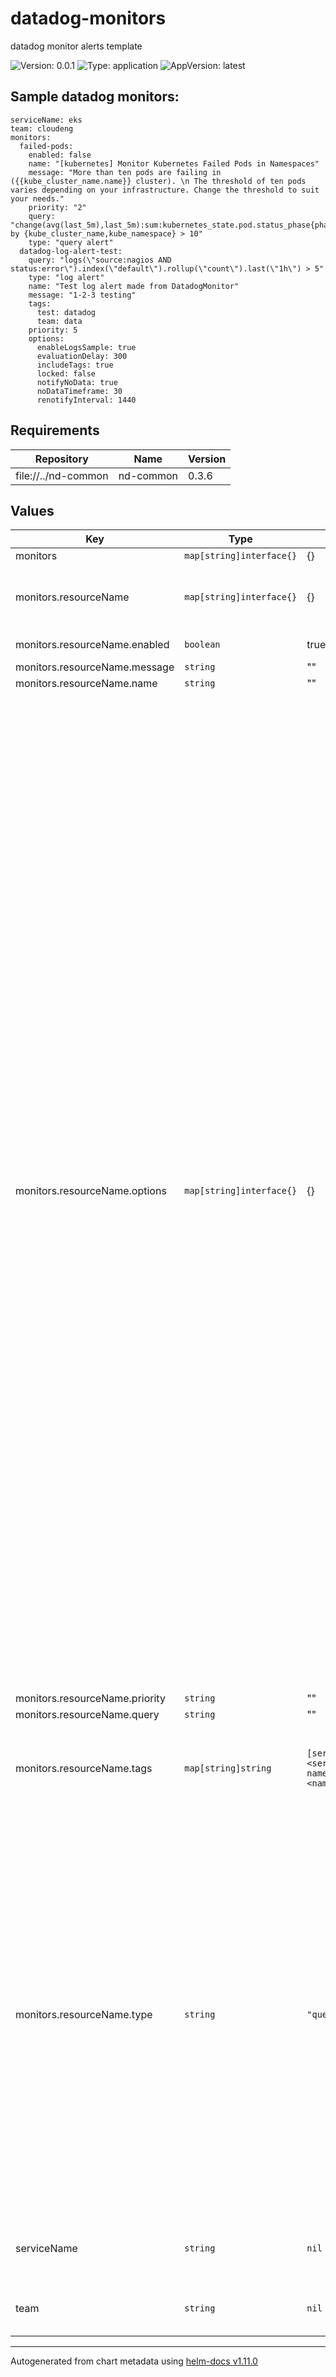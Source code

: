 # datadog-monitors

datadog monitor alerts template

![Version: 0.0.1](https://img.shields.io/badge/Version-0.0.1-informational?style=flat-square) ![Type: application](https://img.shields.io/badge/Type-application-informational?style=flat-square) ![AppVersion: latest](https://img.shields.io/badge/AppVersion-latest-informational?style=flat-square)

## Sample datadog monitors:
```
serviceName: eks
team: cloudeng
monitors:
  failed-pods:
    enabled: false
    name: "[kubernetes] Monitor Kubernetes Failed Pods in Namespaces"
    message: "More than ten pods are failing in ({{kube_cluster_name.name}} cluster). \n The threshold of ten pods varies depending on your infrastructure. Change the threshold to suit your needs."
    priority: "2"
    query: "change(avg(last_5m),last_5m):sum:kubernetes_state.pod.status_phase{phase:failed} by {kube_cluster_name,kube_namespace} > 10"
    type: "query alert"
  datadog-log-alert-test:
    query: "logs(\"source:nagios AND status:error\").index(\"default\").rollup(\"count\").last(\"1h\") > 5"
    type: "log alert"
    name: "Test log alert made from DatadogMonitor"
    message: "1-2-3 testing"
    tags:
      test: datadog
      team: data
    priority: 5
    options:
      enableLogsSample: true
      evaluationDelay: 300
      includeTags: true
      locked: false
      notifyNoData: true
      noDataTimeframe: 30
      renotifyInterval: 1440

```

## Requirements

| Repository | Name | Version |
|------------|------|---------|
| file://../nd-common | nd-common | 0.3.6 |

## Values

| Key | Type | Default | Description |
|-----|------|---------|-------------|
| monitors | `map[string]interface{}` | {} | List of monitors |
| monitors.resourceName | `map[string]interface{}` | {} | Required: monitor resource name, Required unique monitor resource name(needed to allow value overrides and used a datadog monitor resource name) |
| monitors.resourceName.enabled | `boolean` | true | Optional: whether to enable the monitor, defaults to true |
| monitors.resourceName.message | `string` | "" | Required: monitor message |
| monitors.resourceName.name | `string` | "" | Require: monitor name |
| monitors.resourceName.options | `map[string]interface{}` | {} | Optional: monitor options </br>Available options:</br> `thresholds.critical: "1"` # Optional: monitor critical threshold</br> `thresholds.warning: "0.28"` # Optional: monitor warning threshold</br> `evaluationDelay: 300` # Optional: Time in seconds to wait before evaluating the monitor</br> `groupbySimpleMonitor:` false # Optional: A Boolean indicating Whether or not to group by simple monitor, triggers a single alert or multiple alerts when any group breaches the threshold.</br> `includeTags: False` # Optional: A Boolean indicating whether notifications from this monitor automatically insert its triggering tags into the title.</br> `newGroupDelay: 300` # Optional: Time in seconds to allow a host to boot and applications to fully start before starting the evaluation.</br> `notifyNoData: False` # Optional: A Boolean indicating whether this monitor notifies when data stops reporting.</br> `noDataTimeframe: 30` # Optional: The number of minutes before a monitor notifies after data stops reporting. Datadog recommends at least 2x the monitor timeframe for metric alerts or 2 minutes for service checks. If omitted, 2x the evaluation timeframe is used for metric alerts, and 24 hours is used for service checks.</br> `renotifyInterval: 0` # Optional: The number of minutes after the last notification before a monitor re-notifies on the current status.</br> `renotifyOccurrences: 0` # Optional: The number of times re-notification messages should be sent on the current status at the provided re-notification interval.</br> `renotifyStatus: []` # Optional: The types of statuses for which re-notification messages should be sent(Valid values are alert, warn, no data).</br> `notifyBy: []` # Optional: List of labels indicating the granularity for a monitor to alert on. Only available for monitors with groupings.</br> `notifyAudit:` False # Optional: A Boolean indicating whether this monitor should notify when an event is audited.</br> `notifyTags: []` # Optional: List of tags to notify on this monitor.</br> `requireFullWindow:` false # Optional: A Boolean indicating whether this monitor requires full window of data before it will fire, We highly recommend you set this to false for sparse metrics, otherwise some evaluations are skipped.</br> `thresholdWindows.recoveryWindow: "10m"` # Optional: Describes how long an anomalous metric must be normal before the alert recovers.</br> `thresholdWindows.alertWindow: "5m"` Optional: Describes how long an anomalous metric must be anomalous before the alert fires. |
| monitors.resourceName.priority | `string` | "" | Optional: monitor piority |
| monitors.resourceName.query | `string` | "" | Required: monitor query |
| monitors.resourceName.tags | `map[string]string` | `[service:<servicename>, namespace:<namespace>]` | Optional: Additional monitor tags(will be added on top of the default tags:service, team, namespace) example:</br>   tags:</br>     tagname1: tagvalue1</br>     tagname2: tagvalue2</br> |
| monitors.resourceName.type | `string` | `"query alert"` | Optional: monitor type, if not specified will default to 'query alert' </br> Datadog monitor types to type values mapping:</br> - anomaly: `query alert`</br> - APM: `query alert` or `trace-analytics alert`</br> - composite: `composite`</br> - custom: `service check`</br> - forecast: `query alert`</br> - host: `service check`</br> - integration: `query alert` or `service check`</br> - live process: `process alert`</br> - logs: `log alert`</br> - metric: `query alert`</br> - network: `service check`</br> - outlier: `query alert`</br> - process: `service check`</br> - rum: `rum alert`</br> - SLO: `slo alert`</br> - watchdog: `event-v2 alert`</br> - event-v2: `event-v2 alert`</br> - audit: `audit alert`</br> - error-tracking: `error-tracking alert`</br> - database-monitoring: `database-monitoring alert`</br> - network-performance: `network-performance alert`</br> - service-discovery: `service-discovery alert` |
| serviceName | `string` | `nil` | Optional shared pagerduty service name for monitors, will turn to a tag for alerts - if not provided, the .Release.name will be used by default |
| team | `string` | `nil` | Optional shared pagerduty team name for monitors, will turn to a tag for alerts - if not provided, the tag will not be added |

----------------------------------------------
Autogenerated from chart metadata using [helm-docs v1.11.0](https://github.com/norwoodj/helm-docs/releases/v1.11.0)